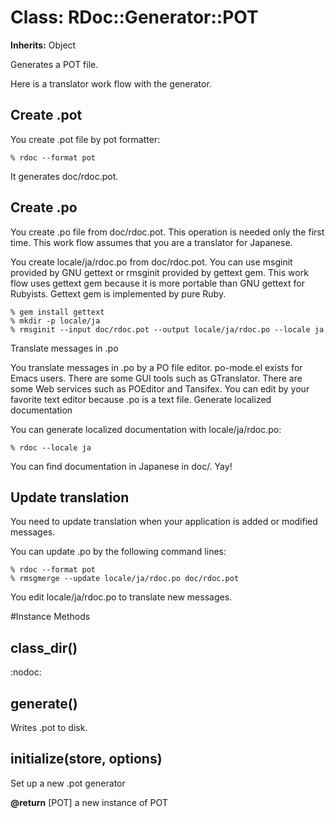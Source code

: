 # Class: RDoc::Generator::POT
**Inherits:** Object
    

Generates a POT file.

Here is a translator work flow with the generator.

## Create .pot

You create .pot file by pot formatter:

    % rdoc --format pot

It generates doc/rdoc.pot.

## Create .po

You create .po file from doc/rdoc.pot. This operation is needed only the first
time. This work flow assumes that you are a translator for Japanese.

You create locale/ja/rdoc.po from doc/rdoc.pot. You can use msginit provided
by GNU gettext or rmsginit provided by gettext gem. This work flow uses
gettext gem because it is more portable than GNU gettext for Rubyists. Gettext
gem is implemented by pure Ruby.

    % gem install gettext
    % mkdir -p locale/ja
    % rmsginit --input doc/rdoc.pot --output locale/ja/rdoc.po --locale ja

Translate messages in .po

You translate messages in .po by a PO file editor. po-mode.el exists for Emacs
users. There are some GUI tools such as GTranslator. There are some Web
services such as POEditor and Tansifex. You can edit by your favorite text
editor because .po is a text file. Generate localized documentation

You can generate localized documentation with locale/ja/rdoc.po:

    % rdoc --locale ja

You can find documentation in Japanese in doc/. Yay!

## Update translation

You need to update translation when your application is added or modified
messages.

You can update .po by the following command lines:

    % rdoc --format pot
    % rmsgmerge --update locale/ja/rdoc.po doc/rdoc.pot

You edit locale/ja/rdoc.po to translate new messages.



#Instance Methods
## class_dir() [](#method-i-class_dir)
:nodoc:

## generate() [](#method-i-generate)
Writes .pot to disk.

## initialize(store, options) [](#method-i-initialize)
Set up a new .pot generator

**@return** [POT] a new instance of POT

